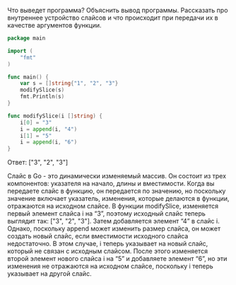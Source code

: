 Что выведет программа? Объяснить вывод программы. Рассказать про внутреннее устройство слайсов и что происходит при передачи их в качестве аргументов функции.

```go
package main

import (
	"fmt"
)

func main() {
	var s = []string{"1", "2", "3"}
	modifySlice(s)
	fmt.Println(s)
}

func modifySlice(i []string) {
	i[0] = "3"
	i = append(i, "4")
	i[1] = "5"
	i = append(i, "6")
}
```

Ответ:
["3", "2", "3"]

Слайс в Go - это динамически изменяемый массив. Он состоит из трех компонентов: указателя на начало, длины и вместимости. Когда вы передаете слайс в функцию, он передается по значению, но поскольку значение включает указатель, изменения, которые  делаются в функции, отражаются на исходном слайсе.
В функции modifySlice, изменяется первый элемент слайса i на “3”, поэтому исходный слайс теперь выглядит так: ["3", "2", "3"].
Затем добавляется элемент “4” в слайс i. Однако, поскольку append может изменить размер слайса, он может создать новый слайс, если вместимости исходного слайса недостаточно. В этом случае, i теперь указывает на новый слайс, который не связан с исходным слайсом.
После этого изменяется второй элемент нового слайса i на “5” и добавляете элемент “6”, но эти изменения не отражаются на исходном слайсе, поскольку i теперь указывает на другой слайс.
